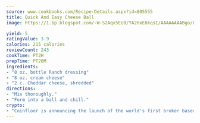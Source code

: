```yaml
---
source: www.cookbooks.com/Recipe-Details.aspx?id=805555
title: Quick And Easy Cheese Ball
image: https://1.bp.blogspot.com/-W-S2Aqx5EU0/YA2HxE8kqsI/AAAAAAAABgo/LNxJ2X_rvYgPNsplYMgQNjuwxaZ0e3pQQCLcBGAsYHQ/s320/17.png

yield: 5
ratingValue: 3.9
calories: 215 calories
reviewCount: 243
cookTime: PT2H
prepTime: PT20M
ingredients:
- "8 oz. bottle Ranch dressing"
- "8 oz. cream cheese"
- "2 c. Cheddar cheese, shredded"
directions:
- "Mix thoroughly."
- "Form into a ball and chill."
crypto:
- "Coinfloor is announcing the launch of the world's first broker based bitcoin marketplace."
---
```

